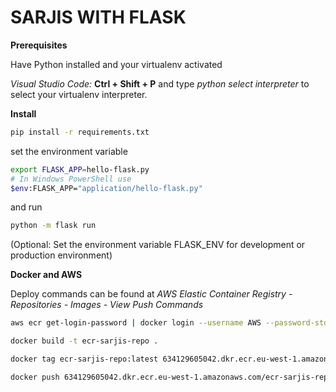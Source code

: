 # SARJIS WITH FLASK

**Prerequisites**

Have Python installed and your virtualenv activated

*Visual Studio Code:* **Ctrl + Shift + P** and type *python select interpreter* to select your virtualenv interpreter.

**Install**
```bash
pip install -r requirements.txt
```

set the environment variable
```bash
export FLASK_APP=hello-flask.py
# In Windows PowerShell use
$env:FLASK_APP="application/hello-flask.py"
```

and run
```bash
python -m flask run
```

(Optional: Set the environment variable FLASK_ENV for development or production environment)

**Docker and AWS**

Deploy commands can be found at *AWS Elastic Container Registry - Repositories - Images - View Push Commands* 
```bash
aws ecr get-login-password | docker login --username AWS --password-stdin 634129605042.dkr.ecr.eu-west-1.amazonaws.com
```

```bash
docker build -t ecr-sarjis-repo .

docker tag ecr-sarjis-repo:latest 634129605042.dkr.ecr.eu-west-1.amazonaws.com/ecr-sarjis-repo:latest

docker push 634129605042.dkr.ecr.eu-west-1.amazonaws.com/ecr-sarjis-repo:latest
```


